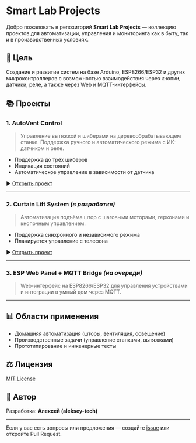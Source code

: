 # Smart Lab Projects

Добро пожаловать в репозиторий **Smart Lab Projects** — коллекцию проектов для автоматизации, управления и мониторинга как в быту, так и в производственных условиях.

## 🔌 Цель

Создание и развитие систем на базе Arduino, ESP8266/ESP32 и других микроконтроллеров с возможностью взаимодействия через кнопки, датчики, реле, а также через Web и MQTT-интерфейсы.

## 📚 Проекты

### 1. **AutoVent Control**

> Управление вытяжкой и шиберами на деревообрабатывающем станке. Поддержка ручного и автоматического режима с ИК-датчиком и реле.

* Поддержка до трёх шиберов
* Индикация состояний
* Автоматическое управление в зависимости от датчика

▶️ [Открыть проект](./AutoVentControl/README.md)

---

### 2. **Curtain Lift System** *(в разработке)*

> Автоматизация подъёма штор с шаговыми моторами, герконами и кнопочным управлением.

* Поддержка синхронного и независимого режима
* Планируется управление с телефона

▶️ [Открыть проект](./CurtainLiftSystem/README.md)

---

### 3. **ESP Web Panel + MQTT Bridge** *(на очереди)*

> Web-интерфейс на ESP8266/ESP32 для управления устройствами и интеграции в умный дом через MQTT.

---

## 📊 Области применения

* Домашняя автоматизация (шторы, вентиляция, освещение)
* Производственные задачи (управление станками, вытяжками)
* Прототипирование и инженерные тесты

## ⚖️ Лицензия

[MIT License](./LICENSE)

## 👤 Автор

Разработка: **Алексей (aleksey-tech)**

---

Если у вас есть вопросы или предложения — создайте [issue](https://github.com/USERNAME/smart-lab-projects/issues) или откройте Pull Request.

